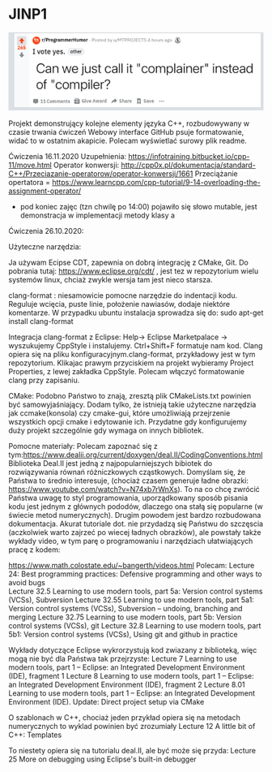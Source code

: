 # JINP1
![](https://github.com/mwichro/JINP1/blob/main/image_2020-11-19_030127.png)

Projekt demonstrujący kolejne elementy języka C++, rozbudowywany w czasie trwania ćwiczeń
Webowy interface GitHub psuje formatowanie, widać to w ostatnim akapicie. Polecam wyświetlać surowy plik readme.

Ćwiczenia 16.11.2020
Uzupełnienia:
https://infotraining.bitbucket.io/cpp-11/move.html
Operator konwersji: http://cpp0x.pl/dokumentacja/standard-C++/Przeciazanie-operatorow/operator-konwersji/1661
Przeciążanie opertatora = https://www.learncpp.com/cpp-tutorial/9-14-overloading-the-assignment-operator/
+ pod koniec zajęc (tzn chwilę po 14:00)  pojawiło się słowo mutable, jest demonstracja w implementacji metody klasy a 

Ćwiczenia 26.10.2020:

Użyteczne narzędzia:

Ja używam Ecipse CDT, zapewnia on dobrą integrację z CMake, Git. Do pobrania tutaj:
https://www.eclipse.org/cdt/ , jest tez w repozytorium wielu systemów linux, chciaż zwykle wersja tam jest nieco starsza.

clang-format : niesamowicie pomocne narzędzie do indentacji kodu. Reguluje wcięcia, puste linie, położenie nawiasów, dodaje niektóre komentarze. 
W przypadku ubuntu instalacja sprowadza się do:
 sudo apt-get install clang-format
 
 Integracja clang-format z Eclipse:
Help-> Eclipse Marketpalace -> wyszukujemy CppStyle i instalujemy. Ctrl+Shift+F formatuje nam kod. Clang opiera się na pliku konfiguracyjnym.clang-format, przykładowy jest w tym repozytorium.
Klikajac prawym przyciskiem na projekt wybieramy Project Properties, z lewej zakładka CppStyle. Polecam włączyć formatowanie clang przy zapisaniu.
 
 CMake: Podobno Państwo to znają, zresztą plik CMakeLists.txt powinien być samowyjaśniający. Dodam tylko, że istnieją takie użyteczne narzędzia jak ccmake(konsola) czy cmake-gui, które umożliwiają przejrzenie wszystkich opcji cmake i edytowanie ich.  Przydatne gdy konfigurujemy duży projekt szczególnie gdy wymaga on  innych bibliotek.
 
 Pomocne materiały:
Polecam zapoznać się z tym:https://www.dealii.org/current/doxygen/deal.II/CodingConventions.html
Biblioteka Deal.II jest jedną z najpopularniejszych bibiotek do rozwiązywania równań różniczkowych cząstkowych. Domyślam się, że Państwa to średnio interesuje, (chociaż czasem generuje ładne obrazki: https://www.youtube.com/watch?v=N74xb7rWnXs). To na co chcę zwrócić Państwa uwagę to styl programowania, uporządkowany sposób pisania kodu jest jednym z głównych pododów, dlaczego ona stałą się popularne (w świecie metod numerycznych).
Drugim powodem jest bardzo rozbudowana dokumentacja. Akurat tutoriale dot. nie przydadzą się Państwu do szczęscia (aczkolwiek warto zajrzeć po wiecej ładnych obrazków), ale powstały także wykłady video, w tym parę o programowaniu i narzędziach ułatwiających pracę z kodem:

https://www.math.colostate.edu/~bangerth/videos.html
Polecam:
Lecture 24:	Best programming practices: Defensive programming and other ways to avoid bugs    
Lecture 32.5	Learning to use modern tools, part 5a: Version control systems (VCSs), Subversion
Lecture 32.55	Learning to use modern tools, part 5a1: Version control systems (VCSs), Subversion – undoing, branching and merging
Lecture 32.75	Learning to use modern tools, part 5b: Version control systems (VCSs), git
Lecture 32.8	Learning to use modern tools, part 5b1: Version control systems (VCSs), Using git and github in practice

Wykłady dotyczące Eclipse wykrorzystują kod zwiazany z biblioteką, więc mogą nie być dla Państwa tak przejrzyste:
Lecture 7	Learning to use modern tools, part 1 – Eclipse: an Integrated Development Environment (IDE), fragment 1
Lecture 8	Learning to use modern tools, part 1 – Eclipse: an Integrated Development Environment (IDE), fragment 2
Lecture 8.01	Learning to use modern tools, part 1 – Eclipse: an Integrated Development Environment (IDE). Update: Direct project setup via CMake

O szablonach w C++, chociaż jeden przykład opiera się na metodach numerycznych to wyklad powinien być zrozumiały
Lecture 12	A little bit of C++: Templates

To niestety opiera się na tutorialu deal.II, ale być może się przyda:
Lecture 25	More on debugging using Eclipse's built-in debugger

